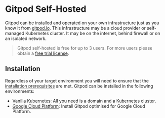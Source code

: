 # Gitpod Self-Hosted

Gitpod can be installed and operated on your own infrastructure just as you know it from [gitpod.io](https://gitpod.io).
This infrastructure may be a cloud provider or self-managed Kubernetes cluster. It may be on the internet, behind firewall or on an isolated network.

  > Gitpod self-hosted is free for up to 3 users.
  > For more users please obtain a [free trial license](https://gitpod.io/selfhosted-trial/).

## Installation

Regardless of your target environment you will need to ensure that the [installation prerequisites](../install/01_prepare_installation/) are met.
Gitpod can be installed in the following environments:
* [Vanilla Kubernetes](../install/10_install_on_kubernetes/): All you need is a domain and a Kubernetes cluster.
* [Google Cloud Platform](../install/11_install_on_gcp_script/): Install Gitpod optimised for Google Cloud Platform.
